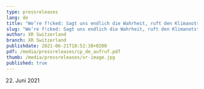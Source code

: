 ```yaml
---
type: pressreleases
lang: de
title: "We’re f!cked: Sagt uns endlich die Wahrheit, ruft den Klimanotstand aus!"
slug: "We’re f!cked: Sagt uns endlich die Wahrheit, ruft den Klimanotstand aus!"
author: XR Switzerland
branch: XR Switzerland
publishdate: 2021-06-21T18:52:38+0200
pdf: /media/pressreleases/cp_de_aufruf.pdf
thumb: /media/pressreleases/xr-image.jpg
published: true
---
```

22. Juni 2021